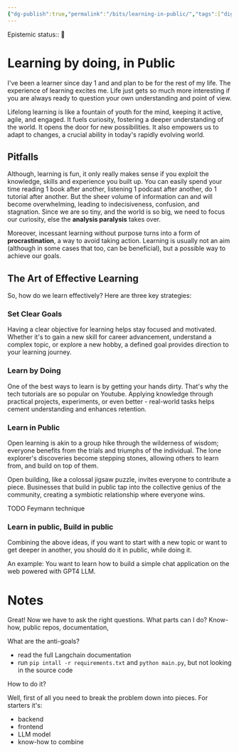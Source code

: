 ```yaml
---
{"dg-publish":true,"permalink":"/bits/learning-in-public/","tags":["digital-garden"]}
---
```


Epistemic status:: 🌱

# Learning by doing, in Public

I've been a learner since day 1 and and plan to be for the rest of my life. The experience of learning excites me. Life just gets so much more interesting if you are always ready to question your own understanding and point of view. 

Lifelong learning is like a fountain of youth for the mind, keeping it active, agile, and engaged. It fuels curiosity, fostering a deeper understanding of the world. It opens the door for new possibilities. It also empowers us to adapt to changes, a crucial ability in today's rapidly evolving world. 

## Pitfalls

Although, learning is fun, it only really makes sense if you exploit the knowledge, skills and experience you built up. You can easily spend your time reading 1 book after another, listening 1 podcast after another, do 1 tutorial after another. But the sheer volume of information can and will become overwhelming, leading to indecisiveness, confusion, and stagnation. Since we are so tiny, and the world is so big, we need to focus our curiosity, else the **analysis paralysis** takes over. 

Moreover, incessant learning without purpose turns into a form of **procrastination**, a way to avoid taking action. Learning is usually not an aim (although in some cases that too, can be beneficial), but a possible way to achieve our goals.


## The Art of Effective Learning

So, how do we learn effectively? Here are three key strategies:

### Set Clear Goals
Having a clear objective for learning helps stay focused and motivated. Whether it's to gain a new skill for career advancement, understand a complex topic, or explore a new hobby, a defined goal provides direction to your learning journey. 
    
### Learn by Doing
One of the best ways to learn is by getting your hands dirty. That's why the tech tutorials are so popular on Youtube. Applying knowledge through practical projects, experiments, or even better - real-world tasks helps cement understanding and enhances retention.

### Learn in Public

Open learning is akin to a group hike through the wilderness of wisdom; everyone benefits from the trials and triumphs of the individual. The lone explorer's discoveries become stepping stones, allowing others to learn from, and build on top of them.

Open building, like a colossal jigsaw puzzle, invites everyone to contribute a piece. Businesses that build in public tap into the collective genius of the community, creating a symbiotic relationship where everyone wins.

TODO Feymann technique


### Learn in public, Build in public
Combining the above ideas, if you want to start with a new topic or want to get deeper in another, you should do it in public, while doing it. 

An example:
You want to learn how to build a simple chat application on the web powered with GPT4 LLM.


# Notes
Great! Now we have to ask the right questions.
What parts can I do? Know-how, public repos, documentation, 


What are the anti-goals?
- read the full Langchain documentation
- run `pip intall -r requirements.txt` and `python main.py`, but not looking in the source code


How to do it?

Well, first of all you need to break the problem down into pieces.
For starters it's:
- backend
- frontend
- LLM model
- know-how to combine
